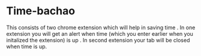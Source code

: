 # Time-bachao
This consists of two chrome extension which will help in saving time . In one extension you will get an alert when time (which you enter earlier when you initalized the extension) is up . In second extension your tab will be closed when time is up.
